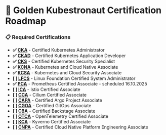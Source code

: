 # 🌟 Golden Kubestronaut Certification Roadmap
### 📋 **Required Certifications**

- **✅ [CKA](https://www.cncf.io/certification/cka/)** - Certified Kubernetes Administrator
- **✅ [CKAD](https://www.cncf.io/certification/ckad/)** - Certified Kubernetes Application Developer
- **✅ [CKS](https://www.cncf.io/certification/cks/)** - Certified Kubernetes Security Specialist
- **✅ [KCNA](https://www.cncf.io/certification/kcna/)** - Kubernetes and Cloud Native Associate
- **✅ [KCSA](https://www.cncf.io/certification/kcsa/)** - Kubernetes and Cloud Security Associate
- **[ ] [LFCS]([https://www.linuxfoundation.org/certification/linux-foundation-certified-system-administrator-lfcs/](https://training.linuxfoundation.org/certification/linux-foundation-certified-sysadmin-lfcs/))** - Linux Foundation Certified System Administrator
- **✅ [PCA](https://www.cncf.io/certification/pca/)** - Prometheus Certified Associate - scheduled 16.10.2025
- **[ ] [ICA](https://www.cncf.io/certification/ica/](https://training.linuxfoundation.org/certification/istio-certified-associate-ica/))** - Istio Certified Associate
- **[ ] [CCA](https://www.cncf.io/certification/cca/](https://training.linuxfoundation.org/certification/cilium-certified-associate-cca/))** - Cilium Certified Associate 
- **[ ] [CAPA](https://www.cncf.io/certification/capa/](https://training.linuxfoundation.org/certification/certified-argo-project-associate-capa/))** - Certified Argo Project Associate
- **[ ] [CGOA](https://www.cncf.io/certification/cgoa/](https://training.linuxfoundation.org/certification/certified-gitops-associate-cgoa/))** - Certified GitOps Associate 
- **[ ] [CBA](https://www.cncf.io/certification/cba/](https://training.linuxfoundation.org/certification/certified-backstage-associate-cba/))** - Certified Backstage Associate
- **[ ] [OTCA](https://www.cncf.io/certification/otca/](https://training.linuxfoundation.org/certification/opentelemetry-certified-associate-otca/))** - OpenTelemetry Certified Associate
- **[ ] [KCA]([https://www.cncf.io/certification/kca/](https://training.linuxfoundation.org/certification/kyverno-certified-associate-kca/))** - Kyverno Certified Associate 
- **[ ] [CNPA]([https://www.cncf.io/certification/cnpa/](https://training.linuxfoundation.org/certification/certified-cloud-native-platform-engineering-associate-cnpa/))** - Certified Cloud Native Platform Engineering Associate

